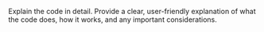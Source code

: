 Explain the code in detail. Provide a clear, user-friendly explanation of what the code does, how it works, and any important considerations.
